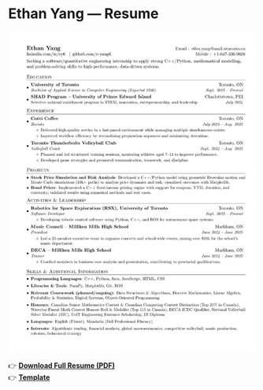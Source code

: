# Ethan Yang — Resume

[![Resume Preview](https://github.com/e-yang6/personal-resume/blob/main/Ethan_Yang_Resume_Preview.jpg)](https://github.com/e-yang6/personal-resume/blob/main/Ethan_Yang_Resume.pdf)

👉 **[Download Full Resume (PDF)](Ethan_Yang_Resume.pdf)** \
👉 **[Template](https://github.com/sb2nov/resume)**
